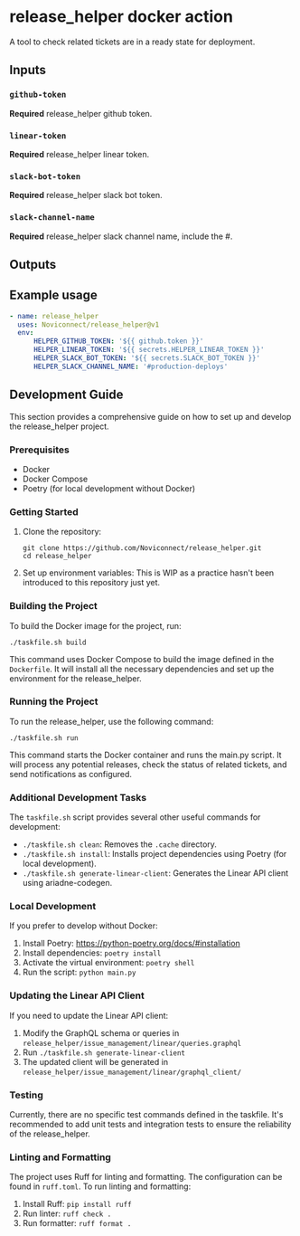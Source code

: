 # release_helper docker action

A tool to check related tickets are in a ready state for deployment.

## Inputs

### `github-token`

**Required** release_helper github token.

### `linear-token`

**Required** release_helper linear token.

### `slack-bot-token`

**Required** release_helper slack bot token.

### `slack-channel-name`

**Required** release_helper slack channel name, include the #.

## Outputs

## Example usage

```yaml
- name: release_helper
  uses: Noviconnect/release_helper@v1
  env:
      HELPER_GITHUB_TOKEN: '${{ github.token }}'
      HELPER_LINEAR_TOKEN: '${{ secrets.HELPER_LINEAR_TOKEN }}'
      HELPER_SLACK_BOT_TOKEN: '${{ secrets.SLACK_BOT_TOKEN }}'
      HELPER_SLACK_CHANNEL_NAME: '#production-deploys'
```

## Development Guide

This section provides a comprehensive guide on how to set up and develop the release_helper project.

### Prerequisites

- Docker
- Docker Compose
- Poetry (for local development without Docker)

### Getting Started

1. Clone the repository:
   ```
   git clone https://github.com/Noviconnect/release_helper.git
   cd release_helper
   ```

2. Set up environment variables:
   This is WIP as a practice hasn't been introduced to this repository just yet.

### Building the Project

To build the Docker image for the project, run:

```
./taskfile.sh build
```

This command uses Docker Compose to build the image defined in the `Dockerfile`. It will install all the necessary dependencies and set up the environment for the release_helper.

### Running the Project

To run the release_helper, use the following command:

```
./taskfile.sh run
```

This command starts the Docker container and runs the main.py script. It will process any potential releases, check the status of related tickets, and send notifications as configured.

### Additional Development Tasks

The `taskfile.sh` script provides several other useful commands for development:

- `./taskfile.sh clean`: Removes the `.cache` directory.
- `./taskfile.sh install`: Installs project dependencies using Poetry (for local development).
- `./taskfile.sh generate-linear-client`: Generates the Linear API client using ariadne-codegen.

### Local Development

If you prefer to develop without Docker:

1. Install Poetry: https://python-poetry.org/docs/#installation
2. Install dependencies: `poetry install`
3. Activate the virtual environment: `poetry shell`
4. Run the script: `python main.py`

### Updating the Linear API Client

If you need to update the Linear API client:

1. Modify the GraphQL schema or queries in `release_helper/issue_management/linear/queries.graphql`
2. Run `./taskfile.sh generate-linear-client`
3. The updated client will be generated in `release_helper/issue_management/linear/graphql_client/`

### Testing

Currently, there are no specific test commands defined in the taskfile. It's recommended to add unit tests and integration tests to ensure the reliability of the release_helper.

### Linting and Formatting

The project uses Ruff for linting and formatting. The configuration can be found in `ruff.toml`. To run linting and formatting:

1. Install Ruff: `pip install ruff`
2. Run linter: `ruff check .`
3. Run formatter: `ruff format .`
